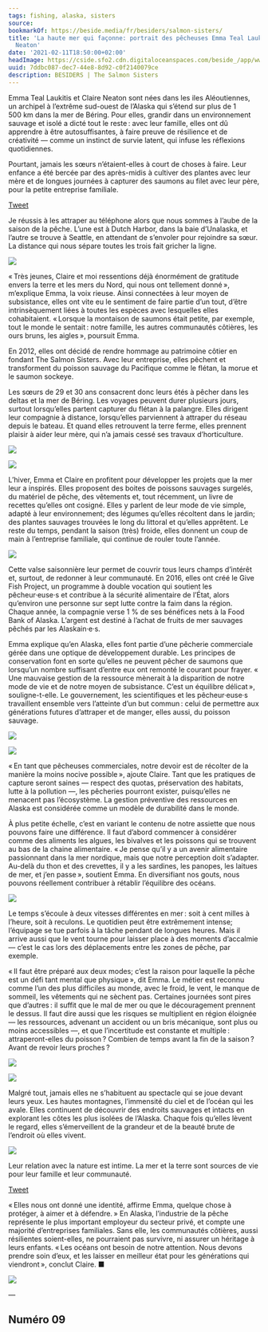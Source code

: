 ```yaml
---
tags: fishing, alaska, sisters
source:
bookmarkOf: https://beside.media/fr/besiders/salmon-sisters/
title: 'La haute mer qui façonne: portrait des pêcheuses Emma Teal Laukitis et Claire
  Neaton'
date: '2021-02-11T18:50:00+02:00'
headImage: https://cside.sfo2.cdn.digitaloceanspaces.com/beside_/app/www/2021/02/BESIDE_Besiders_SalmonSisters_thumbnail-FB.jpg
uuid: 7ddbc087-dec7-44e8-8d92-c0f2140079ce
description: BESIDERS | The Salmon Sisters
---
```


Emma Teal Laukitis et Claire Neaton sont nées dans les iles Aléoutiennes, un archipel à l’extrême sud-ouest de l’Alaska qui s’étend sur plus de 1 500 km dans la mer de Béring. Pour elles, grandir dans un environnement sauvage et isolé a dicté tout le reste : avec leur famille, elles ont dû apprendre à être autosuffisantes, à faire preuve de résilience et de créativité — comme un instinct de survie latent, qui infuse les réflexions quotidiennes.

Pourtant, jamais les sœurs n’étaient-elles à court de choses à faire. Leur enfance a été bercée par des après-midis à cultiver des plantes avec leur mère et de longues journées à capturer des saumons au filet avec leur père, pour la petite entreprise familiale.

[Tweet](https://twitter.com/intent/tweet?text=Pourtant%2C%20jamais%20les%20s%C5%93urs%20n%E2%80%99%C3%A9taient-elles%20%C3%A0%20court%20de%20choses%20%C3%A0%20faire.%20Leur%20enfance%20a%20%C3%A9t%C3%A9%20berc%C3%A9e%20par%20des%20apr%C3%A8s-midis%20%C3%A0%20cultiver%20des%20plantes%20avec%20leur%20m%C3%A8re%20et%20de%20longues%20journ%C3%A9es%20%C3%A0%20capturer%20des%20saumons%20au%20filet%20avec%20leur%20p%C3%A8re%2C%20pour%20la%20petite%20entreprise%20familiale.%0A&url=https%3A%2F%2Fbeside.media%2Ffr%2Fbesiders%2Fsalmon-sisters%2F&via=beside_media)

Je réussis à les attraper au téléphone alors que nous sommes à l’aube de la saison de la pêche. L’une est à Dutch Harbor, dans la baie d’Unalaska, et l’autre se trouve à Seattle, en attendant de s’envoler pour rejoindre sa sœur. La distance qui nous sépare toutes les trois fait gricher la ligne.

![](https://content.beside.media/beside_/app/www/2021/02/BESIDE_Besiders_SalmonSisters_Stonewall-Place-24-1024x683.jpg)

« Très jeunes, Claire et moi ressentions déjà énormément de gratitude envers la terre et les mers du Nord, qui nous ont tellement donné », m’explique Emma, la voix rieuse. Ainsi connectées à leur moyen de subsistance, elles ont vite eu le sentiment de faire partie d’un tout, d’être intrinsèquement liées à toutes les espèces avec lesquelles elles cohabitaient. « Lorsque la montaison de saumons était petite, par exemple, tout le monde le sentait : notre famille, les autres communautés côtières, les ours bruns, les aigles », poursuit Emma.

En 2012, elles ont décidé de rendre hommage au patrimoine côtier en fondant The Salmon Sisters. Avec leur entreprise, elles pêchent et transforment du poisson sauvage du Pacifique comme le flétan, la morue et le saumon sockeye.

Les sœurs de 29 et 30 ans consacrent donc leurs étés à pêcher dans les deltas et la mer de Béring. Les voyages peuvent durer plusieurs jours, surtout lorsqu’elles partent capturer du flétan à la palangre. Elles dirigent leur compagnie à distance, lorsqu’elles parviennent à attraper du réseau depuis le bateau. Et quand elles retrouvent la terre ferme, elles prennent plaisir à aider leur mère, qui n’a jamais cessé ses travaux d’horticulture.

![](https://content.beside.media/beside_/app/www/2021/02/BESIDE_Besiders_SalmonSisters_ASHADAMS_-113-788x1024.jpg)

![](https://content.beside.media/beside_/app/www/2021/02/BESIDE_Besiders_SalmonSisters_ASHADAMS_-111-788x1024.jpg)

L’hiver, Emma et Claire en profitent pour développer les projets que la mer leur a inspirés. Elles proposent des boites de poissons sauvages surgelés, du matériel de pêche, des vêtements et, tout récemment, un livre de recettes qu’elles ont cosigné. Elles y parlent de leur mode de vie simple, adapté à leur environnement; des légumes qu’elles récoltent dans le jardin; des plantes sauvages trouvées le long du littoral et qu’elles apprêtent. Le reste du temps, pendant la saison (très) froide, elles donnent un coup de main à l’entreprise familiale, qui continue de rouler toute l’année.

![](https://content.beside.media/beside_/app/www/2021/02/BESIDE_Besiders_SalmonSisters_ASHADAMS_-116.jpg)

Cette valse saisonnière leur permet de couvrir tous leurs champs d’intérêt et, surtout, de redonner à leur communauté. En 2016, elles ont créé le Give Fish Project, un programme à double vocation qui soutient les pêcheur·euse·s et contribue à la sécurité alimentaire de l’État, alors qu’environ une personne sur sept lutte contre la faim dans la région. Chaque année, la compagnie verse 1 % de ses bénéfices nets à la Food Bank of Alaska. L’argent est destiné à l’achat de fruits de mer sauvages pêchés par les Alaskain·e·s.

Emma explique qu’en Alaska, elles font partie d’une pêcherie commerciale gérée dans une optique de développement durable. Les principes de conservation font en sorte qu’elles ne peuvent pêcher de saumons que lorsqu’un nombre suffisant d’entre eux ont remonté le courant pour frayer. « Une mauvaise gestion de la ressource mènerait à la disparition de notre mode de vie et de notre moyen de subsistance. C’est un équilibre délicat », souligne-t-elle. Le gouver­nement, les scientifiques et les pêcheur·euse·s travaillent ensemble vers l’atteinte d’un but commun : celui de permettre aux générations futures d’attraper et de manger, elles aussi, du poisson sauvage.

![](https://content.beside.media/beside_/app/www/2021/02/BESIDE_Besiders_SalmonSisters_ASHADAMS_-109-788x1024.jpg)

![](https://content.beside.media/beside_/app/www/2021/02/BESIDE_Besiders_SalmonSisters_ASHADAMS_-128-788x1024.jpg)

« En tant que pêcheuses commerciales, notre devoir est de récolter de la manière la moins nocive possible », ajoute Claire. Tant que les pratiques de capture seront saines — respect des quotas, préservation des habitats, lutte à la pollution —, les pêcheries pourront exister, puisqu’elles ne menacent pas l’écosystème. La gestion préventive des ressources en Alaska est considérée comme un modèle de durabilité dans le monde.

À plus petite échelle, c’est en variant le contenu de notre assiette que nous pouvons faire une différence. Il faut d’abord commencer à considérer comme des aliments les algues, les bivalves et les poissons qui se trouvent au bas de la chaine alimentaire. « Je pense qu’il y a un avenir alimentaire passionnant dans la mer nordique, mais que notre perception doit s’adapter. Au-delà du thon et des crevettes, il y a les sardines, les panopes, les laitues de mer, et j’en passe », soutient Emma. En diversifiant nos gouts, nous pouvons réellement contribuer à rétablir l’équilibre des océans.

![](https://content.beside.media/beside_/app/www/2021/02/BESIDE_Besiders_Salmonsisters_ASHADAMS_-117.jpg)

Le temps s’écoule à deux vitesses différentes en mer : soit à cent milles à l’heure, soit à reculons. Le quotidien peut être extrêmement intense; l’équipage se tue parfois à la tâche pendant de longues heures. Mais il arrive aussi que le vent tourne pour laisser place à des moments d’accalmie — c’est le cas lors des déplacements entre les zones de pêche, par exemple.

« Il faut être préparé aux deux modes; c’est la raison pour laquelle la pêche est un défi tant mental que physique », dit Emma. Le métier est reconnu comme l’un des plus difficiles au monde, avec le froid, le vent, le manque de sommeil, les vêtements qui ne sèchent pas. Certaines journées sont pires que d’autres : il suffit que le mal de mer ou que le découragement prennent le dessus. Il faut dire aussi que les risques se multiplient en région éloignée — les ressources, advenant un accident ou un bris mécanique, sont plus ou moins accessibles —, et que l’incertitude est constante et multiple : attraperont-elles du poisson ? Combien de temps avant la fin de la saison ? Avant de revoir leurs proches ?

![](https://content.beside.media/beside_/app/www/2021/02/BESIDE_Besiders_SalmonSisters_ASHADAMS_-124-788x1024.jpg)

![](https://content.beside.media/beside_/app/www/2021/02/BESIDE_Besiders_SalmonSisters_ASHADAMS_-132-788x1024.jpg)

Malgré tout, jamais elles ne s’habituent au spectacle qui se joue devant leurs yeux. Les hautes montagnes, l’immensité du ciel et de l’océan qui les avale. Elles continuent de découvrir des endroits sauvages et intacts en explorant les côtes les plus isolées de l’Alaska. Chaque fois qu’elles lèvent le regard, elles s’émerveillent de la grandeur et de la beauté brute de l’endroit où elles vivent.

![](https://content.beside.media/beside_/app/www/2021/02/BESIDE_Besiders_SalmonSisters_ASHADAMS_-144-1024x683.jpg)

Leur relation avec la nature est intime. La mer et la terre sont sources de vie pour leur famille et leur communauté.

[Tweet](https://twitter.com/intent/tweet?text=Leur%20relation%20avec%20la%20nature%20est%20intime.%20La%20mer%20et%20la%20terre%20sont%20sources%20de%20vie%20pour%20leur%20famille%20et%20leur%20communaut%C3%A9.%0A&url=https%3A%2F%2Fbeside.media%2Ffr%2Fbesiders%2Fsalmon-sisters%2F&via=beside_media)

« Elles nous ont donné une identité, affirme Emma, quelque chose à protéger, à aimer et à défendre. » En Alaska, l’industrie de la pêche représente le plus important employeur du secteur privé, et compte une majorité d’entreprises familiales. Sans elle, les communautés côtières, aussi résilientes soient-elles, ne pourraient pas survivre, ni assurer un héritage à leurs enfants. « Les océans ont besoin de notre attention. Nous devons prendre soin d’eux, et les laisser en meilleur état pour les générations qui viendront », conclut Claire. ■

![](https://content.beside.media/beside_/app/www/2021/02/BESIDE_Besiders_SalmonSisters_ASHADAMS_-130-1024x683.jpg)

—

Numéro 09
---
